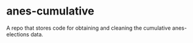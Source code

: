 # anes-cumulative
A repo that stores code for obtaining and cleaning the cumulative anes-elections data.
